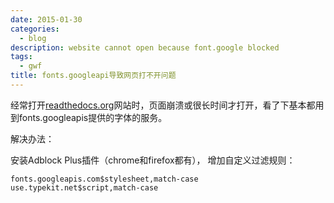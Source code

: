 ```yaml
---
date: 2015-01-30
categories:
  - blog
description: website cannot open because font.google blocked
tags:
  - gwf
title: fonts.googleapi导致网页打不开问题
---
```




经常打开[readthedocs.org](https://readthedocs.org)网站时，页面崩溃或很长时间才打开，看了下基本都用到fonts.googleapis提供的字体的服务。

解决办法：

安装Adblock Plus插件（chrome和firefox都有）， 增加自定义过滤规则：

~~~
fonts.googleapis.com$stylesheet,match-case
use.typekit.net$script,match-case
~~~